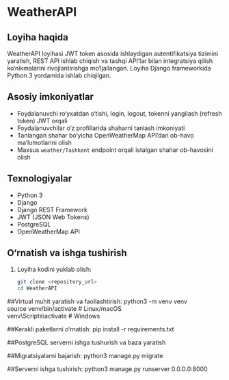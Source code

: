 # WeatherAPI

## Loyiha haqida  
WeatherAPI loyihasi JWT token asosida ishlaydigan autentifikatsiya tizimini yaratish, REST API ishlab chiqish va tashqi API’lar bilan integratsiya qilish ko‘nikmalarini rivojlantirishga mo‘ljallangan. Loyiha Django frameworkida Python 3 yordamida ishlab chiqilgan. 

## Asosiy imkoniyatlar  
- Foydalanuvchi ro‘yxatdan o‘tishi, login, logout, tokenni yangilash (refresh token) JWT orqali  
- Foydalanuvchilar o‘z profillarida shaharni tanlash imkoniyati  
- Tanlangan shahar bo‘yicha OpenWeatherMap API’dan ob-havo ma’lumotlarini olish  
- Maxsus `weather/Tashkent` endpoint orqali istalgan shahar ob-havosini olish

## Texnologiyalar  
- Python 3  
- Django  
- Django REST Framework  
- JWT (JSON Web Tokens)  
- PostgreSQL  
- OpenWeatherMap API

## O‘rnatish va ishga tushirish  
1. Loyiha kodini yuklab olish:  
   ```bash  
   git clone <repository_url>  
   cd WeatherAPI  
##Virtual muhit yaratish va faollashtirish:
python3 -m venv venv  
source venv/bin/activate  # Linux/macOS  
venv\Scripts\activate     # Windows  

##Kerakli paketlarni o‘rnatish:
pip install -r requirements.txt  

##PostgreSQL serverni ishga tushurish va baza yaratish

##Migratsiyalarni bajarish:
python3 manage.py migrate  

##Serverni ishga tushirish:
python3 manage.py runserver 0.0.0.0:8000  



